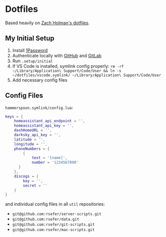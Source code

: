 # Dotfiles

Based heavily on [Zach Holman's dotfiles](https://github.com/holman/dotfiles).

## My Initial Setup

1. Install [1Password](https://1password.com/downloads/)
2. Authenticate locally with [GitHub](https://help.github.com/articles/connecting-to-github-with-ssh/) and [GitLab](https://docs.gitlab.com/ce/ssh/README.html)
3. Run `.setup/initial`
4. If VS Code is installed, symlink config properly: ```rm -rf ~/Library/Application\ Support/Code/User && ln -s ~/dotfiles/vscode.symlink/ ~/Library/Application\ Support/Code/User```
5. Add necessary config files

## Config Files

`hammerspoon.symlink/config.lua`:
```lua
keys = {
	homeassistant_api_endpoint = '',
	homeassistant_api_key = '',
	dashHomeURL = '',
	darksky_api_key = '',
	latitude = '',
	longitude = '',
	phoneNumbers = {
		{
			text = '[name]',
			number = '1234567890'
	  }
	},
	discogs = {
		key = '',
		secret = ''
	}
}
```

and individual config files in all `util` repositories:
- `git@github.com:rsefer/server-scripts.git`
- `git@github.com:rsefer/data.git`
- `git@github.com:rsefer/git-scripts.git`
- `git@github.com:rsefer/mac-scripts.git`
